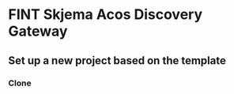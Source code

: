 # FINT Skjema Acos Discovery Gateway

## Set up a new project based on the template
### Clone
```shell


